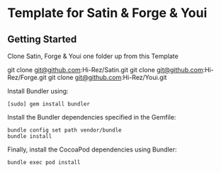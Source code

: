 # Template for Satin & Forge & Youi

## Getting Started

Clone Satin, Forge & Youi one folder up from this Template

git clone git@github.com:Hi-Rez/Satin.git
git clone git@github.com:Hi-Rez/Forge.git
git clone git@github.com:Hi-Rez/Youi.git

Install Bundler using:

```
[sudo] gem install bundler
```

Install the Bundler dependencies specified in the Gemfile:

```
bundle config set path vendor/bundle
bundle install
```

Finally, install the CocoaPod dependencies using Bundler:

```
bundle exec pod install
```
